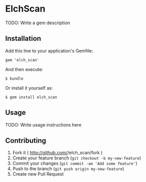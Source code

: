 # ElchScan

TODO: Write a gem description

## Installation

Add this line to your application's Gemfile:

    gem 'elch_scan'

And then execute:

    $ bundle

Or install it yourself as:

    $ gem install elch_scan

## Usage

TODO: Write usage instructions here

## Contributing

1. Fork it ( http://github.com/<my-github-username>/elch_scan/fork )
2. Create your feature branch (`git checkout -b my-new-feature`)
3. Commit your changes (`git commit -am 'Add some feature'`)
4. Push to the branch (`git push origin my-new-feature`)
5. Create new Pull Request
